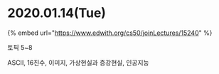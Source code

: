 # 2020.01.14\(Tue\)

{% embed url="https://www.edwith.org/cs50/joinLectures/15240" %}

토픽 5~8 

ASCII, 16진수, 이미지, 가상현실과 증강현실, 인공지능

